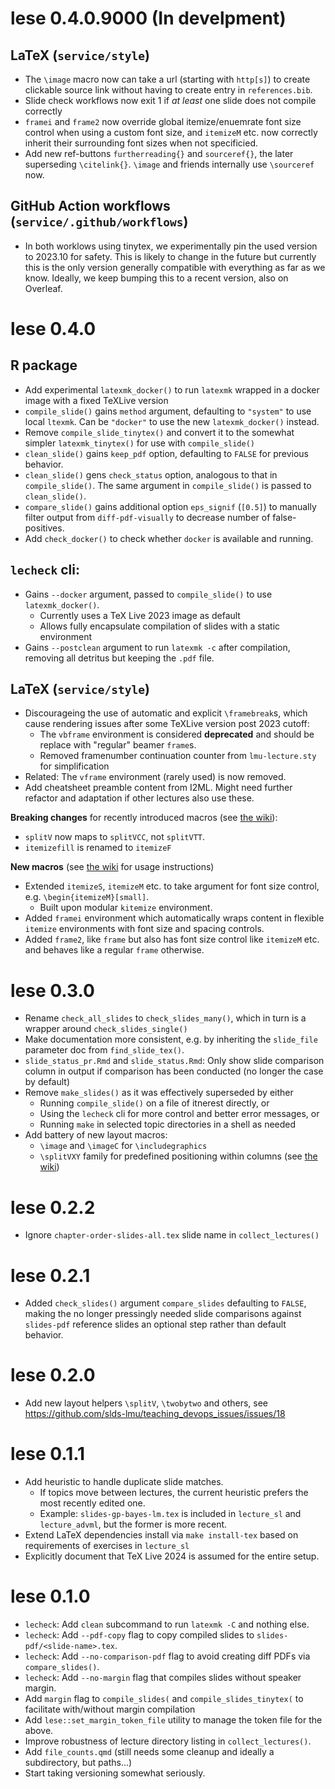 # lese 0.4.0.9000 (In develpment)

## LaTeX  (`service/style`)

* The `\image` macro now can take a url (starting with `http[s]`) to create clickable source link without having to create entry in `references.bib`.
* Slide check workflows now exit 1 if _at least_ one slide does not compile correctly
* `framei` and `frame2` now override global itemize/enuemrate font size control when using a custom font size, and `itemizeM` etc. now correctly inherit their surrounding font sizes when not specificied.
* Add new ref-buttons `furtherreading{}` and `sourceref{}`, the later superseding `\citelink{}`. `\image` and friends internally use `\sourceref` now.


## GitHub Action workflows (`service/.github/workflows`)

- In both worklows using tinytex, we experimentally pin the used version to 2023.10 for safety. 
  This is likely to change in the future but currently this is the only version generally compatible with everything as far as we know.
  Ideally, we keep bumping this to a recent version, also on Overleaf.

# lese 0.4.0

## R package

* Add experimental `latexmk_docker()` to run `latexmk` wrapped in a docker image with a fixed TeXLive version
* `compile_slide()` gains `method` argument, defaulting to `"system"` to use local `ltexmk`. Can be `"docker"` to use the new `latexmk_docker()` instead.
* Remove `compile_slide_tinytex()` and convert it to the somewhat simpler `latexmk_tinytex()` for use with `compile_slide()`
* `clean_slide()` gains `keep_pdf` option, defaulting to `FALSE` for previous behavior.
* `clean_slide()` gens `check_status` option, analogous to that in `compile_slide()`. The same argument in `compile_slide()` is passed to `clean_slide()`.
* `compare_slide()` gains additional option `eps_signif` (`[0.5]`) to manually filter output from `diff-pdf-visually` to decrease number of false-positives.
* Add `check_docker()` to check whether `docker` is available and running.

## `lecheck` cli:

- Gains `--docker` argument, passed to `compile_slide()` to use `latexmk_docker()`.
  - Currently uses a TeX Live 2023 image as default
  - Allows fully encapsulate compilation of slides with a static environment
- Gains `--postclean` argument to run `latexmk -c` after compilation, removing all detritus but keeping the `.pdf` file.

## LaTeX  (`service/style`)

* Discourageing the use of automatic and explicit `\framebreak`s, which cause rendering issues after some TeXLive version post 2023 cutoff:
  * The `vbframe` environment is considered **deprecated** and should be replace with "regular" beamer `frame`s.
  * Removed framenumber continuation counter from `lmu-lecture.sty` for simplification
* Related: The `vframe` environment (rarely used) is now removed.
* Add cheatsheet preamble content from I2ML. Might need further refactor and adaptation if other lectures also use these.

**Breaking changes** for recently introduced macros (see [the wiki](https://github.com/slds-lmu/lecture_service/wiki/Slides#custom-macros-for-layout-images-citations)):

* `splitV` now maps to `splitVCC`, not `splitVTT`.
* `itemizefill` is renamed to `itemizeF`

**New macros** (see [the wiki](https://github.com/slds-lmu/lecture_service/wiki/Slides#custom-macros-for-layout-images-citations) for usage instructions)

* Extended `itemizeS`, `itemizeM` etc. to take argument for font size control, e.g. `\begin{itemizeM}[small]`.
  * Built upon modular `kitemize` environment.
* Added `framei` environment which automatically wraps content in flexible `itemize` environments with font size and spacing controls.
* Added `frame2`, like `frame` but also has font size control like `itemizeM` etc. and behaves like a regular `frame` otherwise.

# lese 0.3.0

* Rename `check_all_slides` to `check_slides_many()`, which in turn is a wrapper around `check_slides_single()`
* Make documentation more consistent, e.g. by inheriting the `slide_file` parameter doc from `find_slide_tex()`.
* `slide_status_pr.Rmd` and `slide_status.Rmd`: Only show slide comparison column in output if comparison has been conducted (no longer the case by default)
* Remove `make_slides()` as it was effectively superseded by either
    * Running `compile_slide()` on a file of itnerest directly, or
    * Using the `lecheck` cli for more control and better error messages, or
    * Running `make` in selected topic directories in a shell as needed
* Add battery of new layout macros:
  * `\image` and `\imageC` for `\includegraphics`
  * `\splitVXY` family for predefined positioning within columns (see [the wiki](https://github.com/slds-lmu/lecture_service/wiki/Slides#custom-macros-for-layout-images-citations))

# lese 0.2.2

* Ignore  `chapter-order-slides-all.tex` slide name in `collect_lectures()`

# lese 0.2.1

* Added `check_slides()` argument `compare_slides` defaulting to `FALSE`, making the no longer pressingly needed slide comparisons against `slides-pdf` reference slides an optional step rather than default behavior.

# lese 0.2.0

* Add new layout helpers `\splitV`, `\twobytwo` and others, see https://github.com/slds-lmu/teaching_devops_issues/issues/18

# lese 0.1.1

* Add heuristic to handle duplicate slide matches.
  * If topics move between lectures, the current heuristic prefers the most recently edited one.
  * Example: `slides-gp-bayes-lm.tex` is included in `lecture_sl` and `lecture_advml`, but the former is more recent.
* Extend LaTeX dependencies install via `make install-tex` based on requirements of exercises in `lecture_sl`
* Explicitly document that TeX Live 2024 is assumed for the entire setup.

# lese 0.1.0

* `lecheck`: Add `clean` subcommand to run `latexmk -C` and nothing else.
* `lecheck`: Add `--pdf-copy` flag to copy compiled slides to `slides-pdf/<slide-name>.tex`.
* `lecheck`: Add `--no-comparison-pdf` flag to avoid creating diff PDFs via `compare_slides()`.
* `lecheck`: Add `--no-margin` flag that compiles slides without speaker margin.
* Add `margin` flag to `compile_slides(` and `compile_slides_tinytex(` to facilitate with/without margin compilation
* Add `lese::set_margin_token_file` utility to manage the token file for the above.
* Improve robustness of lecture directory listing in `collect_lectures()`.
* Add `file_counts.qmd` (still needs some cleanup and ideally a subdirectory, but paths...)
* Start taking versioning somewhat seriously.
